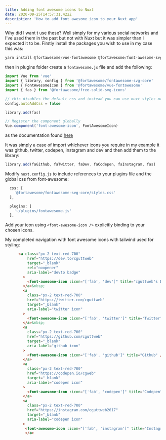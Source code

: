```yaml
---
title: Adding font awesome icons to Nuxt
date: 2020-09-25T14:57:31.422Z
description: 'How to add font awesome icon to your Nuxt app'
---
```


Why did I want t use these? Well simply for my various social networks and I've used them in the past but not with Nuxt but it was simpler than I expected it to be. Firstly install the packages you wish to use in my case this was:

```javascript
yarn install @fortawesome/vue-fontawesome @fortawesome/font-awesome-svg-core @fortawesome/free-brands-svg-icons
```

then in plugins folder create a `fontawesome.js` file and add the following:

```javascript
import Vue from 'vue'
import { library, config } from '@fortawesome/fontawesome-svg-core'
import { FontAwesomeIcon } from '@fortawesome/vue-fontawesome'
import { fas } from '@fortawesome/free-solid-svg-icons'

// this disables the default css and instead you can use nuxt styles or in my case tailwind styles
config.autoAddCss = false

library.add(fas)

// Register the component globally
Vue.component('font-awesome-icon', FontAwesomeIcon)
```

as the documentation found [here](https://github.com/FortAwesome/vue-fontawesome#nuxtjs)

It was simply a case of import whichever icons you require in my example it was github, twitter, codepen, instagram and dev and then add them to the library:

```javascript
library.add(faGithub, faTwitter, faDev, faCodepen, faInstagram, fas)
```

Modify `nuxt.config.js` to include references to your plugins file and the global css from font-awesome:

```javascript
  css: [
    '@fortawesome/fontawesome-svg-core/styles.css'
  ],

  plugins: [
    '~/plugins/fontawesome.js'
  ],
```

Add your icon using `<font-awesome-icon />` explicitly binding to your chosen icons.

My completed navigation with font awesome icons with tailwind used for styling:

```html
      <a class="px-2 text-red-700"
          href="https://dev.to/cguttweb"
          target="_blank"
          rel="noopener"
          aria-label="devto badge"
        >
          <font-awesome-icon :icon="['fab', 'dev']" title="cguttweb's DEV Profile" />
        </a>&nbsp;
        <a
          class="px-2 text-red-700"
          href="https://twitter.com/cguttweb"
          target="_blank"
          aria-label="twitter icon"
        >
          <font-awesome-icon :icon="['fab', 'twitter']" title="Twitter" />
        </a>&nbsp;
        <a
          class="px-2 text-red-700"
          href="https://github.com/cguttweb"
          target="_blank"
          aria-label="github icon"
        >
          <font-awesome-icon :icon="['fab', 'github']" title="Github" />
        </a>
        <a
          class="px-2 text-red-700"
          href="https://codepen.io/cgweb"
          target="_blank"
          aria-label="codepen icon"
        >
          <font-awesome-icon :icon="['fab', 'codepen']" title="Codepen" />
        </a>
        <a
          class="px-2 text-red-700"
          href="https://instagram.com/cguttweb2017"
          target="_blank"
          aria-label="codepen icon"
        >
         <font-awesome-icon :icon="['fab', 'instagram']" title="Instagram" />
         </a>
```
